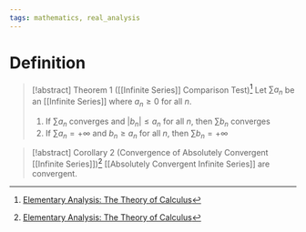 ```yaml
---
tags: mathematics, real_analysis
---
```


# Definition

> [!abstract] Theorem 1 ([[Infinite Series]] Comparison Test)[^1]
> Let $\sum a_n$ be an [[Infinite Series]] where $a_n \geq 0$ for all $n$.
> 1) If $\sum a_n$ converges and $|b_n| \leq a_n$ for all $n$, then $\sum b_n$ converges
> 2) If $\sum a_n = +\infty$ and $b_n \geq a_n$ for all $n$, then $\sum b_n = +\infty$

> [!abstract] Corollary 2 (Convergence of Absolutely Convergent [[Infinite Series]])[^1]
> [[Absolutely Convergent Infinite Series]] are convergent.

[^1]: [Elementary Analysis: The Theory of Calculus](zotero://open-pdf/library/items/GUY2WR3V?page=110)
